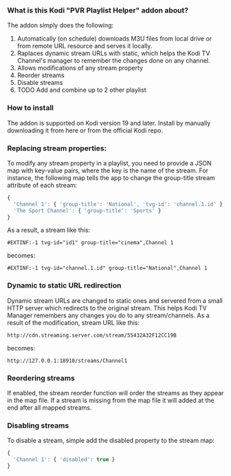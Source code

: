### What is this Kodi "PVR Playlist Helper" addon about? 

The addon simply does the following:
1. Automatically (on schedule) downloads M3U files from local drive or from remote URL resource and serves it locally.
2. Raplaces dynamic stream URLs with static, which helps the Kodi TV Channel's manager to remember the changes done on any channel. 
3. Allows modifications of any stream property
4. Reorder streams
5. Disable streams 
6. TODO Add and combine up to 2 other playlist 

### How to install

The addon is supported on Kodi version 19 and later. Install by manually downloading it from here or from the official Kodi repo.

### Replacing stream properties:

To modify any stream property in a playlist, you need to provide a JSON map with key-value pairs, where the key is the name of the stream.
For instance, the following map tells the app to change the group-title stream attribute of each stream:

```javascript
{
  'Channel 1': { 'group-title': 'National', 'tvg-id': 'channel.1.id' },
  'The Sport Channel': { 'group-title': 'Sports' }
}
```

As a result, a stream like this:

`#EXTINF:-1 tvg-id="id1" group-title="cinema",Channel 1`

becomes:

`#EXTINF:-1 tvg-id="channel.1.id" group-title="National",Channel 1`

### Dynamic to static URL redirection

Dynamic stream URLs are changed to static ones and servered from a small HTTP server which redirects to the original stream. 
This helps Kodi TV Manager remembers any changes you do to any stream/channels. 
As a result of the modification, stream URL like this:

`http://cdn.streaming.server.com/stream/55432A32F12CC19B`

becomes:

`http://127.0.0.1:18910/streams/Channel1` 

### Reordering streams

If enabled, the stream reorder function will order the streams as they appear in the map file. If a stream is missing from the map file it will added at the end after all mapped streams. 

### Disabling streams

To disable a stream, simple add the disabled property to the stream map:

```javascript
{
  'Channel 1': { 'disabled': true }
}
```
